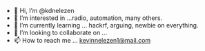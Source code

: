 - 👋 Hi, I’m @kdnelezen
- 👀 I’m interested in ...radio, automation, many others.
- 🌱 I’m currently learning ... hackrf, arguing, newbie on everything. 
- 💞️ I’m looking to collaborate on ... 
- 📫 How to reach me ... kevinnelezen1@mail.com 

<!---
kdnelezen/kdnelezen is a ✨ special ✨ repository because its `README.md` (this file) appears on your GitHub profile.
You can click the Preview link to take a look at your changes.
--->
